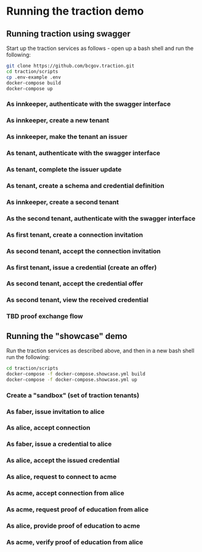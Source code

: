 # Running the traction demo

## Running traction using swagger

Start up the traction services as follows - open up a bash shell and run the following:

```bash
git clone https://github.com/bcgov.traction.git
cd traction/scripts
cp .env-example .env
docker-compose build
docker-compose up
```

### As innkeeper, authenticate with the swagger interface

### As innkeeper, create a new tenant

### As innkeeper, make the tenant an issuer

### As tenant, authenticate with the swagger interface

### As tenant, complete the issuer update

### As tenant, create a schema and credential definition

### As innkeeper, create a second tenant

### As the second tenant, authenticate with the swagger interface

### As first tenant, create a connection invitation

### As second tenant, accept the connection invitation

### As first tenant, issue a credential (create an offer)

### As second tenant, accept the credential offer

### As second tenant, view the received credential

### TBD proof exchange flow


## Running the "showcase" demo

Run the traction services as described above, and then in a new bash shell run the following:

```bash
cd traction/scripts
docker-compose -f docker-compose.showcase.yml build
docker-compose -f docker-compose.showcase.yml up
```

### Create a "sandbox" (set of traction tenants)

### As faber, issue invitation to alice

### As alice, accept connection

### As faber, issue a credential to alice

### As alice, accept the issued credential

### As alice, request to connect to acme

### As acme, accept connection from alice

### As acme, request proof of education from alice

### As alice, provide proof of education to acme

### As acme, verify proof of education from alice
